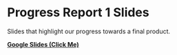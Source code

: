 # Progress Report 1 Slides

Slides that highlight our progress towards a final product.

[**Google Slides (Click Me)**](https://docs.google.com/presentation/d/1dLTfdUjqpIh-sr0QH6XXqJRppK400PCauQl_qsmUHqk/edit?usp=sharing)